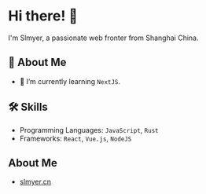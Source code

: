 # Hi there! 👋

I'm Slmyer, a passionate web fronter from Shanghai China.

## 🚀 About Me

- 🌱 I’m currently learning `NextJS`.

## 🛠️ Skills

- Programming Languages: `JavaScript`, `Rust`
- Frameworks: `React`, `Vue.js`, `NodeJS`

## About Me

- [slmyer.cn](slmyer.cn)
